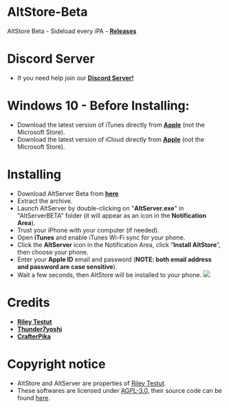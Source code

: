 # AltStore-Beta
AltStore Beta - Sideload every iPA - **[Releases](https://github.com/Thunder7yoshi/AltStore-Beta/releases/latest)**

# Discord Server
- If you need help join our **[Discord Server!](https://discord.gg/kzPPbsw)**

# Windows 10 - Before Installing:
- Download the latest version of iTunes directly from **[Apple](https://thunder7yoshi.github.io/Apple/iTunes)** (not the Microsoft Store).
- Download the latest version of iCloud directly from **[Apple](https://thunder7yoshi.github.io/Apple/iCloud)** (not the Microsoft Store).
# Installing
- Download AltServer Beta from **[here](https://github.com/Thunder7yoshi/AltStore-Beta/releases/latest)**
- Extract the archive.
- Launch AltServer by double-clicking on "**AltServer.exe**" in "AltServerBETA" folder
  (it will appear as an icon in the **Notification Area**).
- Trust your iPhone with your computer (if needed).
- Open **iTunes** and enable iTunes Wi-Fi sync for your phone.
- Click the **AltServer** icon in the Notification Area, click “**Install AltStore**”, then choose your phone.
- Enter your **Apple ID** email and password (**NOTE: both email address and password are case sensitive**).
- Wait a few seconds, then AltStore will be installed to your phone.
![](https://i.imgur.com/ItyPORZ.png)
# Credits
- **[Riley Testut](https://twitter.com/rileytestut)**
- **[Thunder7yoshi](https://twitter.com/Thunder7yoshi)**
- **[CrafterPika](https://twitter.com/CrafterPika)**

# Copyright notice
- AltStore and AltServer are properties of [Riley Testut](https://twitter.com/rileytestut).
- These softwares are licensed under [AGPL-3.0](https://github.com/rileytestut/AltStore/blob/master/LICENSE), their source code can be found [here](https://github.com/rileytestut/AltStore.git).
